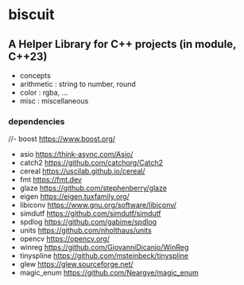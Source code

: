 # biscuit

## A Helper Library for C++ projects (in module, C++23)
- concepts
- arithmetic : string to number, round
- color : rgba, ...
- misc : miscellaneous

### dependencies
//- boost https://www.boost.org/
- asio https://think-async.com/Asio/
- catch2 https://github.com/catchorg/Catch2
- cereal https://uscilab.github.io/cereal/
- fmt https://fmt.dev
- glaze https://github.com/stephenberry/glaze
- eigen https://eigen.tuxfamily.org/
- libiconv https://www.gnu.org/software/libiconv/
- simdutf https://github.com/simdutf/simdutf
- spdlog https://github.com/gabime/spdlog
- units https://github.com/nholthaus/units
- opencv https://opencv.org/
- winreg https://github.com/GiovanniDicanio/WinReg
- tinyspline https://github.com/msteinbeck/tinyspline
- glew https://glew.sourceforge.net/
- magic_enum https://github.com/Neargye/magic_enum

